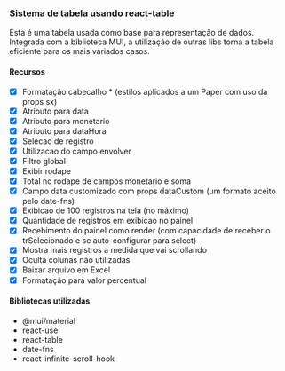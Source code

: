 ### Sistema de tabela usando react-table

Esta é uma tabela usada como base para representação de dados. Integrada com a biblioteca MUI, a utilização de outras libs torna a tabela eficiente para os mais variados casos.

#### Recursos

- [x] Formatação cabecalho * (estilos aplicados a um Paper com uso da props sx)
- [x] Atributo para data
- [x] Atributo para monetario
- [x] Atributo para dataHora
- [x] Selecao de registro
- [x] Utilizacao do campo envolver
- [x] Filtro global
- [x] Exibir rodape
- [x] Total no rodape de campos monetario e soma
- [x] Campo data customizado com props dataCustom (um formato aceito pelo date-fns)
- [x] Exibicao de 100 registros na tela (no máximo)
- [x] Quantidade de registros em exibicao no painel
- [x] Recebimento do painel como render (com capacidade de receber o trSelecionado e se auto-configurar para select)
- [x] Mostra mais registros a medida que vai scrollando
- [x] Oculta colunas não utilizadas
- [x] Baixar arquivo em Excel
- [x] Formatação para valor percentual 

#### Bibliotecas utilizadas

- @mui/material
- react-use
- react-table
- date-fns
- react-infinite-scroll-hook
